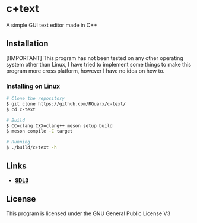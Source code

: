 # c+text

A simple GUI text editor made in C++

## Installation
[!IMPORTANT]
This program has not been tested on any other operating system other than Linux,
I have tried to implement some things to make this program more cross platform, however
I have no idea on how to.

### Installing on Linux
```bash
# Clone the repository
$ git clone https://github.com/RQuarx/c-text/
$ cd c-text

# Build
$ CC=clang CXX=clang++ meson setup build
$ meson compile -C target

# Running
$ ./build/c+text -h
```
## Links

- [**SDL3**](https://wiki.libsdl.org/)


## License

This program is licensed under the GNU General Public License V3